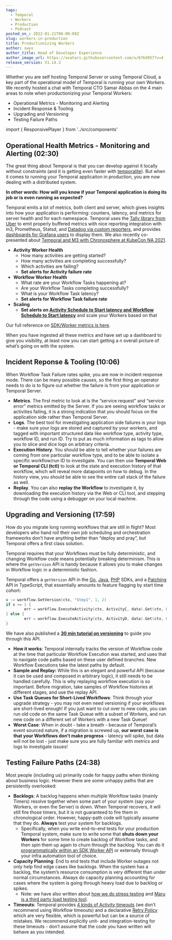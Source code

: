```yaml
---
tags:
  - Temporal
  - Workers
  - Production
  - Podcast
posted_on_: 2022-01-21T00:00:09Z
slug: workers-in-production
title: Productionizing Workers
author: swyx
author_title: Head of Developer Experience
author_image_url: https://avatars.githubusercontent.com/u/6764957?v=4
release_version: V1.14.3
---
```


Whether you are self hosting Temporal Server or using Temporal Cloud, a key part of the operational model of Temporal is running your own Workers. We recently hosted a chat with Temporal CTO Samar Abbas on the 4 main areas to note when productionizing your Temporal Workers:

<!--truncate-->

- Operational Metrics - Monitoring and Alerting
- Incident Response & Tooling
- Upgrading and Versioning
- Testing Failure Paths

import { ResponsivePlayer } from '../src/components'

<ResponsivePlayer url='https://www.youtube.com/watch?v=bKRIkbxrVjs' />

## Operational Health Metrics - Monitoring and Alerting (02:30)

The great thing about Temporal is that you can develop against it locally without constraints (and it is getting even faster with [temporalite](https://github.com/DataDog/temporalite)). But when it comes to running your Temporal applicaiton in production, you are now dealing with a distributed system.

**In other words: How will you know if your Temporal application is doing its job or is even running as expected?**

Temporal emits a lot of metrics, both client and server, which gives insights into how your application is performing: counters, latency, and metrics for server health and for each namespace. Temporal uses the [Tally library from Uber](https://github.com/uber-go/tally) to emit properly buffered metrics with nice reporting integration with m3, Prometheus, Statsd, and [Datadog via custom reporters](https://docs.temporal.io/docs/server/options/#withcustommetricsreporter), and provides [dashboards for Grafana users](https://github.com/temporalio/dashboards) to display them. We also recently co-presented about [Temporal and M3 with Chronosphere at KubeCon NA 2021](https://www.youtube.com/watch?v=8OCDPDGA_C0).

- **Activity Worker Health**
    - How many activities are getting started?
    - How many activities are completing successfully?
    - Which activities are failing?
    - **Set alerts for Activity failure rate**
- **Workflow Worker Health**
    - What rate are your Workflow Tasks happening at?
    - Are your Workflow Tasks completing successfully?
    - What is your Workflow Task latency?
    - **Set alerts for Workflow Task failure rate**
- **Scaling**
    - **Set alerts on [Activity Schedule to Start latency and Workflow Schedule to Start latency](https://docs.temporal.io/docs/server/production-deployment/#scaling-and-metrics)** and scale your Workers based on that

Our full reference on [SDK/Worker metrics is here](https://docs.temporal.io/docs/reference/sdk-metrics/).

When you have ingested all these metrics and have set up a dashboard to give you visibility, at least now you can start getting a n overall picture of what’s going on with the system.

## Incident Reponse & Tooling (10:06)

When Workflow Task Failure rates spike, you are now in incident response mode. There can be many possible causes, so the first thing an operator needs to do is to figure out whether the failure is from your application or Temporal Server. 

- **Metrics**. The first metric to look at is the “service request” and “service error” metrics emitted by the Server. If you are seeing workflow tasks or activities failing, it is a strong indication that you should focus on the application side rather than Temporal Server.
- **Logs**. The best tool for investigating application side failures is your logs - make sure your logs are stored and captured by your workers, and tagged with important structured data like workflow type, activity type, workflow ID, and run ID. Try to put as much information as tags to allow you to slice and dice logs on arbitrary criteria.
- **Execution History**. You should be able to tell whether your failures are coming from one particular workflow type, and to be able to isolate a specific workflow/run ID to investigate. You can then use **Temporal Web or Temporal CLI (tctl)** to look at the state and execution history of that workflow, which will reveal more datapoints on how to debug. In the history view, you should be able to see the entire call stack of the failure as well.
- **Replay**. You can also **replay the Workflow** to investigate it, by downloading the execution history via the Web or CLI tool, and stepping through the code using a debugger on your local machine.

## Upgrading and Versioning (17:59)

How do you migrate long running workflows that are still in flight? Most developers who hand roll their own job scheduling and orchestration frameworks don’t have anything better than “deploy and pray”, but Temporal offers a first class solution.

Temporal requires that your Workflows must be fully deterministic, and changing Workflow code means potentially breaking determinism. This is where the `getVersion` API is handy because it allows you to make changes in Workflow logic in a deterministic fashion.

Temporal offers a `getVersion` API in the [Go](https://docs.temporal.io/docs/go/versioning/#workflowgetversion), [Java](https://docs.temporal.io/docs/java/versioning/#java-versioning-api), [PHP](https://docs.temporal.io/docs/php/versioning/#workflowgetversion) SDKs, and a [Patching](https://docs.temporal.io/docs/typescript/patching) API in TypeScript, that essentially amounts to feature flagging by start time cohort:

```go
v := workflow.GetVersion(ctx, "Step1", 1, 2)
if v == 1 {
        err = workflow.ExecuteActivity(ctx, ActivityC, data).Get(ctx, &result1)
} else {
        err = workflow.ExecuteActivity(ctx, ActivityD, data).Get(ctx, &result1)
}
```

We have also published a **[30 min tutorial on versioning](https://www.youtube.com/watch?v=kkP899WxgzY&feature=emb_title)** to guide you through this API.

- **How it works**: Temporal internally tracks the version of Workflow code at the time that particular Workflow Execution was started, and uses that to navigate code paths based on these user defined branches. New Workflow Executions take the latest paths by default.
- **Sample and Replay:** While this is an elegant and powerful API (because it can be used and composed in arbitrary logic), it still needs to be handled carefully. This is why replaying workflow execution is so important. Before migration, take samples of Workflow histories at different stages, and use the replay API.
- **Use Task Queues for Short-Lived Workflows**: Think through your upgrade strategy - you may not even need versioning if your workflows are short-lived enough! If you just want to cut over to new code, you can run old code on the same Task Queue with a subset of Workers, and run new code on a different set of Workers with a new Task Queue!
- **Worst Case**: When in doubt - take a breath - because of Temporal’s event sourced nature, if a migration is screwed up, **our worst case is that your Workflows don’t make progress** - latency will spike, but data will not be lost - just make sure you are fully familiar with metrics and logs to investigate issues!

## Testing Failure Paths (24:38)

Most people (including us) primarily code for happy paths when thinking about business logic. However there are some unhappy paths that are persistently overlooked:

- **Backlogs**: A backlog happens when multiple Workflow tasks (mainly Timers) resolve together when some part of your system (say your Workers, or even the Server) is down. When Temporal recovers, it will still fire those timers, but it is not guaranteed to fire them in chronological order. However, happy-path code will typically assume that they do. **Always** test your system for backlogs.
    - Specifically, when you write end-to-end tests for your production Temporal system, make sure to write some that **shuts down your Workers** for some time to create backlog of Workflow tasks, and then spin them up again to churn through the backlog. You can do it [programmatically within an SDK Worker API](https://docs.temporal.io/docs/typescript/workers#how-to-shut-down-a-worker-and-track-its-state) or externally through your infra automation tool of choice.
- **Capacity Planning**: End to end tests that include Worker outages not only help find edge cases like backlogs. When the system has a backlog, the system’s resource consumption is very different than under normal circumstances. Always do capacity planning accounting for cases where the system is going through heavy load due to backlog or spikes.
    - Note: we have also written about [how we do stress testing](https://docs.temporal.io/blog/temporal-deep-dive-stress-testing/) and [Maru is a third party load testing tool](https://mikhail.io/2021/03/maru-load-testing-tool-for-temporal-workflows/).
- **Timeouts**: Temporal provides [4 kinds of Activity timeouts](https://docs.temporal.io/blog/activity-timeouts/) (we don’t recommend using Workflow timeouts) and a declarative [Retry Policy](https://docs.temporal.io/docs/concepts/activities/#retries) which are very flexible, which is powerful but can be a source of mistakes. We recommend explicitly unit- and integration-testing for these timeouts - don’t assume that the code you have written will behave as you intended.
